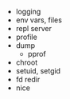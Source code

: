 - logging
- env vars, files
- repl server
- profile
- dump
  - pprof
- chroot
- setuid, setgid
- fd redir
- nice
